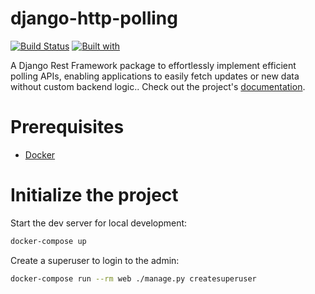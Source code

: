 # django-http-polling

[![Build Status](https://travis-ci.org/JFer11/django-http-polling.svg?branch=master)](https://travis-ci.org/JFer11/django-http-polling)
[![Built with](https://img.shields.io/badge/Built_with-Cookiecutter_Django_Rest-F7B633.svg)](https://github.com/agconti/cookiecutter-django-rest)

A Django Rest Framework package to effortlessly implement efficient polling APIs, enabling applications to easily fetch updates or new data without custom backend logic.. Check out the project's [documentation](http://JFer11.github.io/django-http-polling/).

# Prerequisites

- [Docker](https://docs.docker.com/docker-for-mac/install/)

# Initialize the project

Start the dev server for local development:

```bash
docker-compose up
```

Create a superuser to login to the admin:

```bash
docker-compose run --rm web ./manage.py createsuperuser
```
